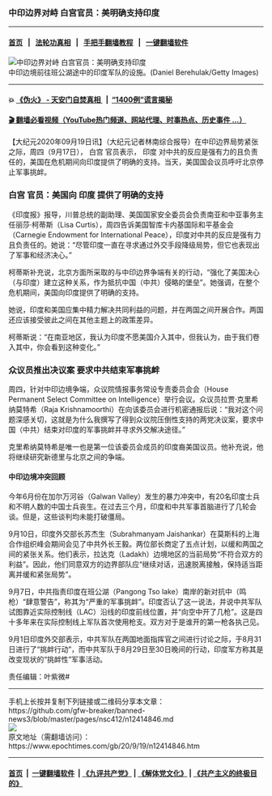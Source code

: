 ### 中印边界对峙 白宫官员：美明确支持印度
------------------------

#### [首页](https://github.com/gfw-breaker/banned-news3/blob/master/README.md) &nbsp;&nbsp;|&nbsp;&nbsp; [法轮功真相](https://github.com/begood0513/basic/blob/master/README.md)  &nbsp;&nbsp;|&nbsp;&nbsp; [手把手翻墙教程](https://github.com/gfw-breaker/guides/wiki)  &nbsp;&nbsp;|&nbsp;&nbsp; [一键翻墙软件](https://github.com/gfw-breaker/nogfw/blob/master/README.md)  



<div><img alt="中印边界对峙 白宫官员：美明确支持印度" class="attachment-djy_600_400 size-djy_600_400 wp-post-image" src="https://i.epochtimes.com/assets/uploads/2020/09/GettyImages-154209261-600x400.jpg"/>
<div class="caption">
 中印边境前往班公湖途中的印度军队的设施。(Daniel Berehulak/Getty Images)
</div></div><hr/>

#### 💥 [《伪火》 - 天安门自焚真相 ](http://158.247.195.190:10000/videos/blog/weihuo.html)&nbsp; |&nbsp; [“1400例”谎言揭秘  ](http://158.247.195.190:10000/videos/blog/jiexi1400.html)

#### [ 🎬  翻墙必看视频（YouTube热门频道、网站代理、时事热点、历史事件 ...）](https://github.com/gfw-breaker/links/blob/master/banned.md)

<div><p>
 【大纪元2020年09月19日讯】（大纪元记者林南综合报导）在中印边界局势紧张之际，周四（9月17日），
 <ok href="https://www.epochtimes.com/gb/tag/%E7%99%BD%E5%AE%AB.html">
  白宫
 </ok>
 官员表示，
 <ok href="https://www.epochtimes.com/gb/tag/%E5%8D%B0%E5%BA%A6.html">
  印度
 </ok>
 对中共的反应是强有力的且负责任的，美国在危机期间向印度提供了明确的支持。当天，美国国会议员呼吁北京停止军事挑衅。
</p>
<h3>
 <ok href="https://www.epochtimes.com/gb/tag/%E7%99%BD%E5%AE%AB.html">
  白宫
 </ok>
 官员：美国向
 <ok href="https://www.epochtimes.com/gb/tag/%E5%8D%B0%E5%BA%A6.html">
  印度
 </ok>
 提供了明确的支持
</h3>
<p>
 《印度报》报导，川普总统的副助理、美国国家安全委员会负责南亚和中亚事务主任丽莎·柯蒂斯（Lisa Curtis），周四告诉美国智库卡内基国际和平基金会（Carnegie Endowment for International Peace），印度对中共的反应是强有力且负责任的。她说：“尽管印度一直在寻求通过外交手段降级局势，但它也表现出了军事和经济决心。”
</p>
<p>
 柯蒂斯补充说，北京方面所采取的与中印边界争端有关的行动，“强化了美国决心（与印度）建立这种关系，作为抵抗中国（中共）侵略的堡垒”。她强调，在整个危机期间，美国向印度提供了明确的支持。
</p>
<p>
 她说，印度和美国应集中精力解决共同利益的问题，并在两国之间开展合作。两国还应该接受彼此之间在其他主题上的政策差异。
</p>
<p>
 柯蒂斯说：“在南亚地区，我认为印度不愿美国介入其中，但我认为，由于我们卷入其中，你会看到这种变化。”
</p>
<h3>
 众议员推出决议案 要求中共结束军事挑衅
</h3>
<p>
 周四，针对中印边境争端，众议院情报事务常设专责委员会会（House Permanent Select Committee on Intelligence）举行会议。众议员拉贾·克里希纳莫特希（Raja Krishnamoorthi）在向该委员会进行机密通报后说：“我对这个问题深感关切，这就是为什么我撰写了得到众议院压倒性支持的两党决议案，要求中国（中共）结束对印度的军事挑衅并寻求外交解决途径。”
</p>
<p>
 克里希纳莫特希是唯一也是第一位该委员会成员的印度裔美国议员。他补充说，他将继续研究新德里与北京之间的争端。
</p>
<h4>
 中印边境冲突回顾
</h4>
<p>
 今年6月份在加尔万河谷（Galwan Valley）发生的暴力冲突中，有20名印度士兵和不明人数的中国士兵丧生。在过去三个月，印度和中共军事首脑进行了几轮会谈。但是，这些谈判均未能打破僵局。
</p>
<p>
 9月10日，印度外交部长苏杰生（Subrahmanyam Jaishankar）在莫斯科的上海合作组织峰会期间会见了中共外长王毅。两位部长商定了五点计划，以缓和两国之间的紧张关系。他们表示，拉达克（Ladakh）边境地区的当前局势“不符合双方的利益”。因此，他们同意双方的边界部队应“继续对话，迅速脱离接触，保持适当距离并缓和紧张局势”。
</p>
<p>
 9月7日，中共指责印度在班公湖（Pangong Tso lake）南岸的新对抗中（鸣枪）“肆意警告”，称其为“严重的军事挑衅”。印度否认了这一说法，并说中共军队试图靠近实际控制线（LAC）沿线的印度前线位置，并“向空中开了几枪”。这是四十多年来在实际控制线上军队首次使用枪支。双方对于是谁开的第一枪各执己见。
</p>
<p>
 9月1日印度外交部表示，中共军队在两国地面指挥官之间进行讨论之际，于8月31日进行了“挑衅行动”，而中共军队于8月29日至30日晚间的行动，印度军方称其是改变现状的“挑衅性”军事活动。
</p>
<p>
 责任编辑：叶紫微#
</p>
</div>
<hr/>
手机上长按并复制下列链接或二维码分享本文章：<br/>
https://github.com/gfw-breaker/banned-news3/blob/master/pages/nsc412/n12414846.md <br/>
<a href='https://github.com/gfw-breaker/banned-news3/blob/master/pages/nsc412/n12414846.md'><img src='https://github.com/gfw-breaker/banned-news3/blob/master/pages/nsc412/n12414846.md.png'/></a> <br/>
原文地址（需翻墙访问）：https://www.epochtimes.com/gb/20/9/19/n12414846.htm


------------------------
#### [首页](https://github.com/gfw-breaker/banned-news3/blob/master/README.md) &nbsp;|&nbsp; [一键翻墙软件](https://github.com/gfw-breaker/nogfw/blob/master/README.md) &nbsp;| [《九评共产党》](https://github.com/gfw-breaker/9ping.md/blob/master/README.md#九评之一评共产党是什么) | [《解体党文化》](https://github.com/gfw-breaker/jtdwh.md/blob/master/README.md) | [《共产主义的终极目的》](https://github.com/gfw-breaker/gczydzjmd.md/blob/master/README.md)


<img src='http://gfw-breaker.win/banned-news3/pages/nsc412/n12414846.md' width='0px' height='0px'/>